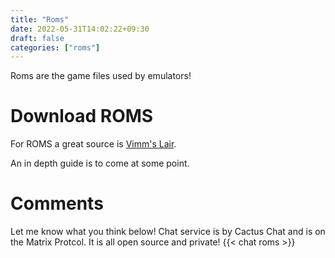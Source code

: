 ```yaml
---
title: "Roms"
date: 2022-05-31T14:02:22+09:30
draft: false
categories: ["roms"]
---
```


Roms are the game files used by emulators! 

# Download ROMS

For ROMS a great source is [Vimm's Lair](https://vimm.net/?p=vault).

An in depth guide is to come at some point.

# Comments
Let me know what you think below! Chat service is by Cactus Chat and is on the Matrix Protcol. It is all open source and private!
{{< chat roms >}}